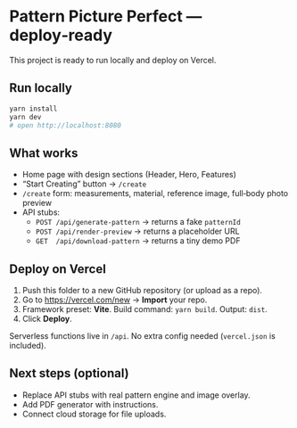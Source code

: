 # Pattern Picture Perfect — deploy‑ready

This project is ready to run locally and deploy on Vercel.

## Run locally
```bash
yarn install
yarn dev
# open http://localhost:8080
```

## What works
- Home page with design sections (Header, Hero, Features)
- “Start Creating” button → `/create`
- `/create` form: measurements, material, reference image, full‑body photo preview
- API stubs:
  - `POST /api/generate-pattern` → returns a fake `patternId`
  - `POST /api/render-preview` → returns a placeholder URL
  - `GET  /api/download-pattern` → returns a tiny demo PDF

## Deploy on Vercel
1. Push this folder to a new GitHub repository (or upload as a repo).
2. Go to https://vercel.com/new → **Import** your repo.
3. Framework preset: **Vite**. Build command: `yarn build`. Output: `dist`.
4. Click **Deploy**.

Serverless functions live in `/api`. No extra config needed (`vercel.json` is included).

## Next steps (optional)
- Replace API stubs with real pattern engine and image overlay.
- Add PDF generator with instructions.
- Connect cloud storage for file uploads.
